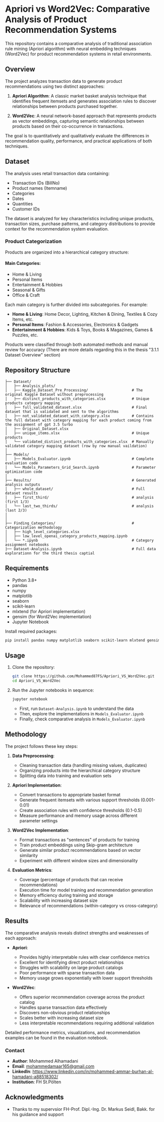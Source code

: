 # Apriori vs Word2Vec: Comparative Analysis of Product Recommendation Systems

This repository contains a comparative analysis of traditional association rule mining (Apriori algorithm) with neural embedding techniques (Word2Vec) for product recommendation systems in retail environments.

## Overview

The project analyzes transaction data to generate product recommendations using two distinct approaches:

1. **Apriori Algorithm**: A classic market basket analysis technique that identifies frequent itemsets and generates association rules to discover relationships between products purchased together.

2. **Word2Vec**: A neural network-based approach that represents products as vector embeddings, capturing semantic relationships between products based on their co-occurrence in transactions.

The goal is to quantitatively and qualitatively evaluate the differences in recommendation quality, performance, and practical applications of both techniques.

## Dataset

The analysis uses retail transaction data containing:

- Transaction IDs (BillNo)
- Product names (Itemname)
- Categories
- Dates
- Quantities
- Customer IDs

The dataset is analyzed for key characteristics including unique products, transaction sizes, purchase patterns, and category distributions to provide context for the recommendation system evaluation.

### Product Categorization

Products are organized into a hierarchical category structure:

#### Main Categories:

- Home & Living
- Personal Items
- Entertainment & Hobbies
- Seasonal & Gifts
- Office & Craft

Each main category is further divided into subcategories. For example:

- **Home & Living**: Home Decor, Lighting, Kitchen & Dining, Textiles & Cozy Items, etc.
- **Personal Items**: Fashion & Accessories, Electronics & Gadgets
- **Entertainment & Hobbies**: Kids & Toys, Books & Magazines, Games & Puzzles, etc.

Products were classified through both automated methods and manual review for accuracy (There are more details regarding this in the thesis "3.1.1 Dataset Overview" section)

## Repository Structure

```
├── Dataset/
│   ├── Analysis_plots/
│   ├── Kaggle_Dataset_Pre_Processing/                    # The original Kaggle Dataset without preprocessing
│   ├── distinct_products_with_categories.xlsx            # Unique products category mapping
│   ├── full_validated_dataset.xlsx                       # Final dataset that is validated and sent to the algorithms
│   ├── not_validated_dataset_with_category.xlsx          # Contains the full dataset with category mapping for each product coming from the assignment of gpt 3.5 turbo
│   ├── Original_Dataset.xlsx
│   ├── unique_items.xlsx                                 # Unique products
│   └── validated_distinct_products_with_categories.xlsx  # Manually validated category mapping dataset (row by row manual vaildation)
│
├── Models/
│   ├── Models_Evaluator.ipynb                            # Complete evaluation code
│   └── Models_Parameters_Grid_Search.ipynb               # Parameter optimization code
│
├── Results/                                              # Generated analysis outputs
│   ├── whole_dataset/                                    # Full dataset results
│   ├── first_third/                                      # analysis (first 1/3)
│   └── last_two_thirds/                                  # analysis (last 2/3)
│
│
├── Finding_Categories/                                   # Categorization methodology
│   ├── high_level_categories.xlsx
│   ├── low_level_openai_category_products_mapping.ipynb
│   └── *.ipynb                                           # Category assignment notebooks
├── Dataset-Analysis.ipynb                                # Full data explorationn for the third thesis captial

```

## Requirements

- Python 3.8+
- pandas
- numpy
- matplotlib
- seaborn
- scikit-learn
- mlxtend (for Apriori implementation)
- gensim (for Word2Vec implementation)
- Jupyter Notebook

Install required packages:

```bash
pip install pandas numpy matplotlib seaborn scikit-learn mlxtend gensim jupyter
```

## Usage

1. Clone the repository:

   ```bash
   git clone https://github.com/Mohammed87FS/Apriori_VS_Word2Vec.git
   cd Apriori_VS_Word2Vec
   ```

2. Run the Jupyter notebooks in sequence:

   ```bash
   jupyter notebook
   ```

   - First, run `Dataset-Analysis.ipynb` to understand the data
   - Then, explore the implementations in `Models_Evaluator.ipynb`
   - Finally, check comparative analysis in `Models_Evaluator.ipynb`

## Methodology

The project follows these key steps:

1. **Data Preprocessing**:

   - Cleaning transaction data (handling missing values, duplicates)
   - Organizing products into the hierarchical category structure
   - Splitting data into training and evaluation sets

2. **Apriori Implementation**:

   - Convert transactions to appropriate basket format
   - Generate frequent itemsets with various support thresholds (0.001-0.01)
   - Create association rules with confidence thresholds (0.1-0.5)
   - Measure performance and memory usage across different parameter settings

3. **Word2Vec Implementation**:

   - Format transactions as "sentences" of products for training
   - Train product embeddings using Skip-gram architecture
   - Generate similar product recommendations based on vector similarity
   - Experiment with different window sizes and dimensionality

4. **Evaluation Metrics**:
   - Coverage (percentage of products that can receive recommendations)
   - Execution time for model training and recommendation generation
   - Memory efficiency during training and storage
   - Scalability with increasing dataset size
   - Relevance of recommendations (within-category vs cross-category)

## Results

The comparative analysis reveals distinct strengths and weaknesses of each approach:

- **Apriori**:

  - Provides highly interpretable rules with clear confidence metrics
  - Excellent for identifying direct product relationships
  - Struggles with scalability on large product catalogs
  - Poor performance with sparse transaction data
  - Memory usage grows exponentially with lower support thresholds

- **Word2Vec**:
  - Offers superior recommendation coverage across the product catalog
  - Handles sparse transaction data effectively
  - Discovers non-obvious product relationships
  - Scales better with increasing dataset size
  - Less interpretable recommendations requiring additional validation

Detailed performance metrics, visualizations, and recommendation examples can be found in the evaluation notebook.

### Contact

- **Author**: Mohammed Alhamadani
- **Email**: mohammedamaar165@gmail.com
- **LinkedIn**: https://www.linkedin.com/in/mohammed-ammar-burhan-al-hamadani-a88518302/
- **Institution**: FH St.Pölten

## Acknowledgments

- Thanks to my supervsior FH-Prof. Dipl.-Ing. Dr. Markus Seidl, Bakk. for his guidance and support
